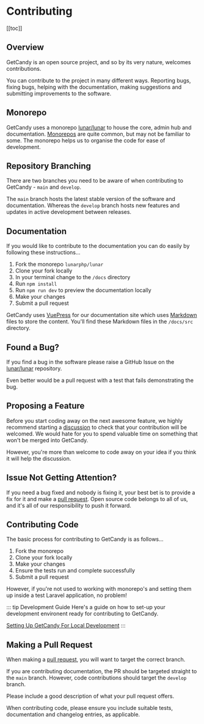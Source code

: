 # Contributing

[[toc]]

## Overview

GetCandy is an open source project, and so by its very nature, welcomes contributions.

You can contribute to the project in many different ways. Reporting bugs, fixing bugs, helping with the documentation, making suggestions and submitting improvements to the software.

## Monorepo

GetCandy uses a monorepo [lunar/lunar](https://github.com/lunarphp/lunar) to house the core, admin hub and documentation. [Monorepos](https://en.wikipedia.org/wiki/Monorepo) are quite common, but may not be familiar to some. The monorepo helps us to organise the code for ease of development.

## Repository Branching

There are two branches you need to be aware of when contributing to GetCandy - `main` and `develop`.

The `main` branch hosts the latest stable version of the software and documentation. Whereas the `develop` branch hosts new features and updates in active development between releases.

## Documentation

If you would like to contribute to the documentation you can do easily by following these instructions...

1. Fork the monorepo `lunarphp/lunar`
2. Clone your fork locally
3. In your terminal change to the `/docs` directory
4. Run `npm install`
5. Run `npm run dev` to preview the documentation locally
6. Make your changes
7. Submit a pull request

GetCandy uses [VuePress](https://vuepress.vuejs.org/) for our documentation site which uses [Markdown](https://www.markdownguide.org/basic-syntax/) files to store the content. You'll find these Markdown files in the `/docs/src` directory.

## Found a Bug?

If you find a bug in the software please raise a GitHub Issue on the [lunar/lunar](https://github.com/lunar/lunar/issues) repository.

Even better would be a pull request with a test that fails demonstrating the bug.

## Proposing a Feature

Before you start coding away on the next awesome feature, we highly recommend starting a [discussion](https://github.com/lunar/lunar/issues/new/choose) to check that your contribution will be welcomed. We would hate for you to spend valuable time on something that won't be merged into GetCandy.

However, you're more than welcome to code away on your idea if you think it will help the discussion.

## Issue Not Getting Attention?

If you need a bug fixed and nobody is fixing it, your best bet is to provide a fix for it and make a [pull request](https://help.github.com/en/github/collaborating-with-issues-and-pull-requests/creating-a-pull-request). Open source code belongs to all of us, and it's all of our responsibility to push it forward.

## Contributing Code

The basic process for contributing to GetCandy is as follows...

1. Fork the monorepo
2. Clone your fork locally
3. Make your changes
4. Ensure the tests run and complete successfully
5. Submit a pull request

However, if you're not used to working with monorepo's and setting them up inside a test Laravel application, no problem!

::: tip Development Guide
Here's a guide on how to set-up your development environent ready for contributing to GetCandy.

[Setting Up GetCandy For Local Development](/local-development.html)
:::

## Making a Pull Request

When making a [pull request](https://help.github.com/en/github/collaborating-with-issues-and-pull-requests/creating-a-pull-request), you will want to target the correct branch.

If you are contributing documentation, the PR should be targeted straight to the `main` branch. However, code contributions should target the `develop` branch.

Please include a good description of what your pull request offers.

When contributing code, please ensure you include suitable tests, documentation and changelog entries, as applicable.
